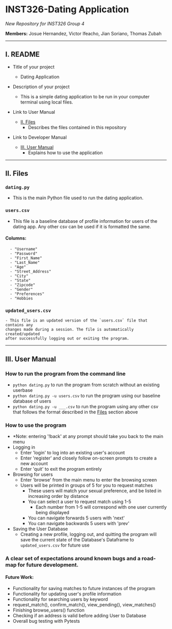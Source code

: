 # <a id='header'></a> INST326-Dating Application

*New Repository for INST326 Group 4*

**Members:** Josue Hernandez, Victor Ifeacho, Jian Soriano, Thomas Zubah

---
## <a id='readme'></a>I. README

* Title of your project
    - Dating Application
* Description of your project
    - This is a simple dating application to be run in your computer terminal using local files.
       
   
* Link to User Manual
   - [II. Files](#files)
      - Describes the files contained in this repository 
   
* Link to Developer Manual
   - [III. User Manual](#usermanual)
      - Explains how to use the application

---
## <a id='files'></a>II. Files

### `dating.py`
   - This is the main Python file used to run the dating application.
### `users.csv`
   - This file is a baseline database of profile information for users of the
   dating app. Any other csv can be used if it is formatted the same.
   #### Columns:
      - "Username"
      - "Password"
      - "First_Name"
      - "Last_Name"
      - "Age"
      - "Street_Address"
      - "City"
      - "State"
      - "Zipcode"
      - "Gender"
      - "Preferences"
      - "Hobbies
### `updated_users.csv`
    - This file is an updated version of the `users.csv` file that contains any 
    changes made during a session. The file is automatically created/updated 
    after successfully logging out or exiting the program.
---
## <a id='usermanual'></a>III. User Manual

### How to run the program from the command line
   - `python dating.py` to run the program from scratch without an existing 
   userbase
   - `python dating.py -u users.csv` to run the program using our baseline 
   database of users
   - `python dating.py -u ___.csv` to run the program using any other csv that 
   follows the format described in the [Files](#files) section above

### How to use the program
   - *Note: entering '!back' at any prompt should take you back to the main menu
   - Logging in
      * Enter 'login' to log into an existing user's account
      * Enter 'register' and closely follow on-screen prompts to create a new account
      * Enter 'quit' to exit the program entirely
   - Browsing for users
      * Enter 'browse' from the main menu to enter the browsing screen
      * Users will be printed in groups of 5 for you to request matches
         * These users will match your sexual preference, and be listed in 
            increasing order by distance
         * You can select a user to request match using 1-5
            * Each number from 1-5 will correspond with one user currently being displayed
         * You can navigate forwards 5 users with 'next'
         * You can navigate backwards 5 users with 'prev'
   - Saving the User Database
      * Creating a new profile, logging out, and quitting the program will save the 
         current state of the Database's Dataframe to `updated_users.csv` for future use
   

### A clear set of expectations around known bugs and a road-map for future development.
#### Future Work:
   * Functionality for saving matches to future instances of the program
   * Functionality for updating user's profile information
   * Functionality for searching users by keyword
   * request_match(), confirm_match(), view_pending(), view_matches()
   * Finishing browse_users() function
   * Checking if an address is valid before adding User to Database
   * Overall bug testing with Pytests